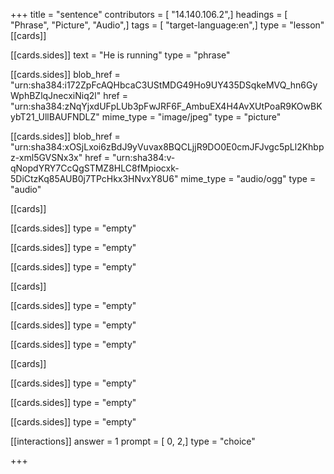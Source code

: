 +++
title = "sentence"
contributors = [ "14.140.106.2",]
headings = [ "Phrase", "Picture", "Audio",]
tags = [ "target-language:en",]
type = "lesson"
[[cards]]

[[cards.sides]]
text = "He is running"
type = "phrase"

[[cards.sides]]
blob_href = "urn:sha384:i172ZpFcAQHbcaC3UStMDG49Ho9UY435DSqkeMVQ_hn6GyWphBZlqJnecxiNiq2l"
href = "urn:sha384:zNqYjxdUFpLUb3pFwJRF6F_AmbuEX4H4AvXUtPoaR9KOwBKybT21_UllBAUFNDLZ"
mime_type = "image/jpeg"
type = "picture"

[[cards.sides]]
blob_href = "urn:sha384:xOSjLxoi6zBdJ9yVuvax8BQCLjjR9DO0E0cmJFJvgc5pLl2Khbpz-xml5GVSNx3x"
href = "urn:sha384:v-qNopdYRY7CcQgSTMZ8HLC8fMpiocxk-5DiCtzKq85AUB0j7TPcHkx3HNvxY8U6"
mime_type = "audio/ogg"
type = "audio"

[[cards]]

[[cards.sides]]
type = "empty"

[[cards.sides]]
type = "empty"

[[cards.sides]]
type = "empty"

[[cards]]

[[cards.sides]]
type = "empty"

[[cards.sides]]
type = "empty"

[[cards.sides]]
type = "empty"

[[cards]]

[[cards.sides]]
type = "empty"

[[cards.sides]]
type = "empty"

[[cards.sides]]
type = "empty"

[[interactions]]
answer = 1
prompt = [ 0, 2,]
type = "choice"

+++
